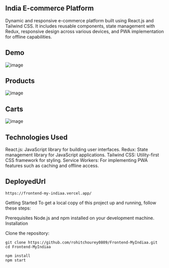 

## India E-commerce Platform
Dynamic and responsive e-commerce platform built using React.js and Tailwind CSS. It includes reusable components, state management with Redux, responsive design across various devices, and PWA implementation for offline capabilities.

## Demo

![image](https://github.com/rohitchourey0809/Frontend-MyIndiaa/assets/97465195/38bdc791-da5a-4ec6-8c76-0fb175e8cbeb)

## Products
![image](https://github.com/rohitchourey0809/Frontend-MyIndiaa/assets/97465195/f230a1bb-6f81-49d3-a377-c9efacd7506c)

## Carts
![image](https://github.com/rohitchourey0809/Frontend-MyIndiaa/assets/97465195/d28ae48a-5094-4b82-a2ed-b5feb608579a)





## Technologies Used

React.js: JavaScript library for building user interfaces.
Redux: State management library for JavaScript applications.
Tailwind CSS: Utility-first CSS framework for styling.
Service Workers: For implementing PWA features such as caching and offline access.

## DeployedUrl
```
https://frontend-my-indiaa.vercel.app/
```

Getting Started
To get a local copy of this project up and running, follow these steps:

Prerequisites
Node.js and npm installed on your development machine.
Installation

Clone the repository:

```
git clone https://github.com/rohitchourey0809/Frontend-MyIndiaa.git
cd Frontend-MyIndiaa
```

```
npm install
npm start
```



